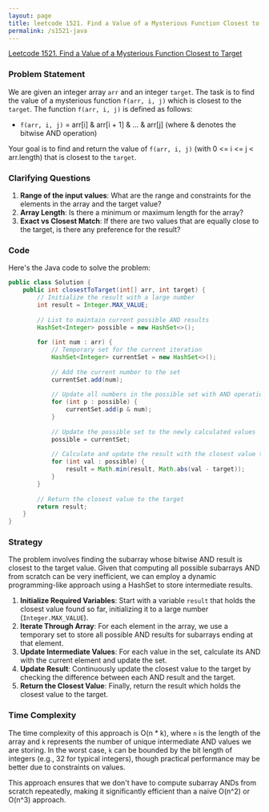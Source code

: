 ```yaml
---
layout: page
title: leetcode 1521. Find a Value of a Mysterious Function Closest to Target
permalink: /s1521-java
---
```

[Leetcode 1521. Find a Value of a Mysterious Function Closest to Target](https://algoadvance.github.io/algoadvance/l1521)
### Problem Statement

We are given an integer array `arr` and an integer `target`. The task is to find the value of a mysterious function `f(arr, i, j)` which is closest to the `target`. The function `f(arr, i, j)` is defined as follows:

- `f(arr, i, j)` = arr[i] & arr[i + 1] & ... & arr[j] (where & denotes the bitwise AND operation)

Your goal is to find and return the value of `f(arr, i, j)` (with 0 <= i <= j < arr.length) that is closest to the `target`.

### Clarifying Questions

1. **Range of the input values**: What are the range and constraints for the elements in the array and the target value?
2. **Array Length**: Is there a minimum or maximum length for the array?
3. **Exact vs Closest Match**: If there are two values that are equally close to the target, is there any preference for the result?

### Code

Here's the Java code to solve the problem:

```java
public class Solution {
    public int closestToTarget(int[] arr, int target) {
        // Initialize the result with a large number
        int result = Integer.MAX_VALUE;
        
        // List to maintain current possible AND results
        HashSet<Integer> possible = new HashSet<>();
        
        for (int num : arr) {
            // Temporary set for the current iteration
            HashSet<Integer> currentSet = new HashSet<>();
            
            // Add the current number to the set
            currentSet.add(num);
            
            // Update all numbers in the possible set with AND operation with current number
            for (int p : possible) {
                currentSet.add(p & num);
            }
            
            // Update the possible set to the newly calculated values
            possible = currentSet;
            
            // Calculate and update the result with the closest value to the target so far
            for (int val : possible) {
                result = Math.min(result, Math.abs(val - target));
            }
        }
        
        // Return the closest value to the target
        return result;
    }
}
```

### Strategy

The problem involves finding the subarray whose bitwise AND result is closest to the target value. Given that computing all possible subarrays AND from scratch can be very inefficient, we can employ a dynamic programming-like approach using a HashSet to store intermediate results.

1. **Initialize Required Variables**: Start with a variable `result` that holds the closest value found so far, initializing it to a large number (`Integer.MAX_VALUE`).
2. **Iterate Through Array**: For each element in the array, we use a temporary set to store all possible AND results for subarrays ending at that element.
3. **Update Intermediate Values**: For each value in the set, calculate its AND with the current element and update the set.
4. **Update Result**: Continuously update the closest value to the target by checking the difference between each AND result and the target.
5. **Return the Closest Value**: Finally, return the result which holds the closest value to the target.

### Time Complexity

The time complexity of this approach is O(n * k), where `n` is the length of the array and `k` represents the number of unique intermediate AND values we are storing. In the worst case, `k` can be bounded by the bit length of integers (e.g., 32 for typical integers), though practical performance may be better due to constraints on values.

This approach ensures that we don't have to compute subarray ANDs from scratch repeatedly, making it significantly efficient than a naive O(n^2) or O(n^3) approach.